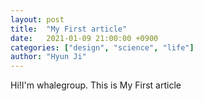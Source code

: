 ```yaml
---
layout: post
title:  "My First article"
date:   2021-01-09 21:00:00 +0900
categories: ["design", "science", "life"]
author: "Hyun Ji"
---
```

Hi!I'm whalegroup. This is My First article